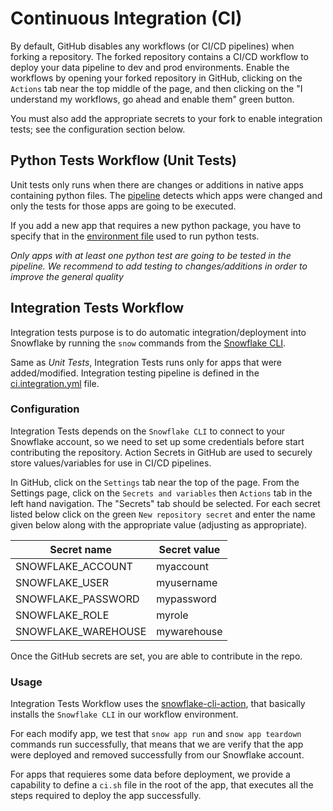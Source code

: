 # Continuous Integration (CI)

By default, GitHub disables any workflows (or CI/CD pipelines) when forking a repository. The forked repository contains a CI/CD workflow to deploy your data pipeline to dev and prod environments. Enable the workflows by opening your forked repository in GitHub, clicking on the `Actions` tab near the top middle of the page, and then clicking on the "I understand my workflows, go ahead and enable them" green button.

You must also add the appropriate secrets to your fork to enable integration tests; see the configuration section below.
## Python Tests Workflow (Unit Tests)

Unit tests only runs when there are changes or additions in native apps containing python files. The [pipeline](./.github/workflows/ci.yml) detects which apps were changed and only the tests for those apps are going to be executed.

If you add a new app that requires a new python package, you have to specify that in the [environment file](./shared_python_ci_env.yml) used to run python tests.

*Only apps with at least one python test are going to be tested in the pipeline. We recommend to add testing to changes/additions in order to improve the general quality*

## Integration Tests Workflow

Integration tests purpose is to do automatic integration/deployment into Snowflake by running the `snow` commands from the [Snowflake CLI](https://docs.snowflake.com/developer-guide/snowflake-cli-v2/index).

Same as *Unit Tests*, Integration Tests runs only for apps that were added/modified. Integration testing pipeline is defined in the [ci.integration.yml](./.github/workflows/ci-integration.yml) file.

### Configuration

Integration Tests depends on the `Snowflake CLI` to connect to your Snowflake account, so we need to set up some credentials before start contributing the repository. Action Secrets in GitHub are used to securely store values/variables for use in CI/CD pipelines.

In GitHub, click on the `Settings` tab near the top of the page. From the Settings page, click on the `Secrets and variables` then `Actions` tab in the left hand navigation. The "Secrets" tab should be selected. For each secret listed below click on the green `New repository secret` and enter the name given below along with the appropriate value (adjusting as appropriate).

| Secret name | Secret value |
| --- | --- |
| SNOWFLAKE_ACCOUNT | myaccount |
| SNOWFLAKE_USER | myusername |
| SNOWFLAKE_PASSWORD | mypassword |
| SNOWFLAKE_ROLE | myrole |
| SNOWFLAKE_WAREHOUSE | mywarehouse |

Once the GitHub secrets are set, you are able to contribute in the repo.

### Usage

Integration Tests Workflow uses the [snowflake-cli-action](https://github.com/Snowflake-Labs/snowflake-cli-action), that basically installs the `Snowflake CLI` in our workflow environment.

For each modify app, we test that `snow app run` and `snow app teardown` commands run successfully, that means that we are verify that the app were deployed and removed successfully from our Snowflake account.

For apps that requieres some data before deployment, we provide a capability to define a `ci.sh` file in the root of the app, that executes all the steps required to deploy the app successfully.